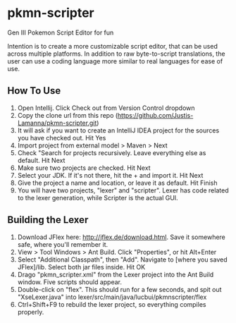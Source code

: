 # pkmn-scripter
Gen III Pokemon Script Editor for fun

Intention is to create a more customizable script editor, that can be used across multiple platforms.
In addition to raw byte-to-script translations, the user can use a coding language more similar to real languages
for ease of use.

## How To Use
1. Open Intellij. Click Check out from Version Control dropdown
2. Copy the clone url from this repo (https://github.com/Justis-Lamanna/pkmn-scripter.git)
3. It will ask if you want to create an IntelliJ IDEA project for the sources you have checked out. Hit Yes
4. Import project from external model > Maven > Next
5. Check "Search for projects recursively. Leave everything else as default. Hit Next
6. Make sure two projects are checked. Hit Next
7. Select your JDK. If it's not there, hit the + and import it. Hit Next
8. Give the project a name and location, or leave it as default. Hit Finish
9. You will have two projects, "lexer" and "scripter". Lexer has code related to the lexer generation, while Scripter is the actual GUI.

## Building the Lexer
1. Download JFlex here: http://jflex.de/download.html. Save it somewhere safe, where you'll remember it.
2. View > Tool Windows > Ant Build. Click "Properties", or hit Alt+Enter
3. Select "Additional Classpath", then "Add". Navigate to [where you saved JFlex]/lib. Select both jar files inside. Hit OK
4. Drago "pkmn_scripter.xml" from the Lexer project into the Ant Build window. Five scripts should appear.
5. Double-click on "flex". This should run for a few seconds, and spit out "XseLexer.java" into lexer/src/main/java/lucbui/pkmnscripter/flex
6. Ctrl+Shift+F9 to rebuild the lexer project, so everything compiles properly.